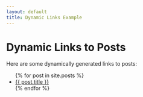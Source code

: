 ```yaml
---
layout: default
title: Dynamic Links Example
---
```


<link rel="shortcut icon" type="image/png" href="/docs/assets/favicon.ico">

# Dynamic Links to Posts

Here are some dynamically generated links to posts:

<ul>
{% for post in site.posts %}
  <li><a href="{{ post.url }}">{{ post.title }}</a></li>
{% endfor %}
</ul>
